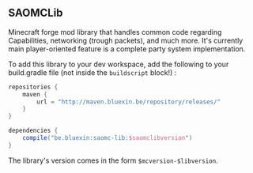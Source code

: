 ## SAOMCLib

Minecraft forge mod library that handles common code regarding Capabilities, networking (trough packets), and much more.
It's currently main player-oriented feature is a complete party system implementation.

To add this library to your dev workspace, add the following to your build.gradle file (not inside the `buildscript` block!) :

```groovy
repositories {
    maven {
        url = "http://maven.bluexin.be/repository/releases/"
    }
}

dependencies {
    compile("be.bluexin:saomc-lib:$saomclibversion")
}
```

The library's version comes in the form `$mcversion-$libversion`.